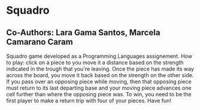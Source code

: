 # Squadro
## Co-Authors: Lara Gama Santos, Marcela Camarano Caram
Squadro game developed as a Programming Languages assignement. How to play: click on a piece to you move it a distance based on the strength indicated in the trough that you're leaving. Once the piece has made its way across the board, you move it back based on the strength on the other side. If you pass over an opposing piece while moving, then that opposing piece must return to its last departing base and your moving piece advances one cell further than where the opposing piece was. To win, you need to be the first player to make a return trip with four of your pieces. Have fun!

